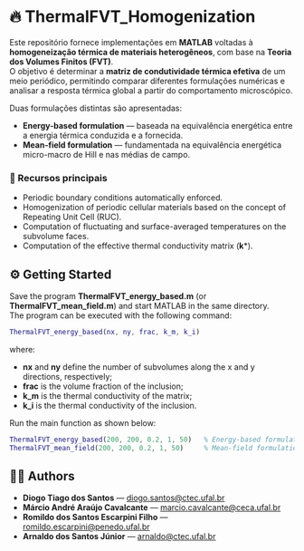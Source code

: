# 🔥 ThermalFVT_Homogenization

Este repositório fornece implementações em **MATLAB** voltadas à **homogeneização térmica de materiais heterogêneos**, com base na **Teoria dos Volumes Finitos (FVT)**.  
O objetivo é determinar a **matriz de condutividade térmica efetiva** de um meio periódico, permitindo comparar diferentes formulações numéricas e analisar a resposta térmica global a partir do comportamento microscópico.

Duas formulações distintas são apresentadas:

- **Energy-based formulation** — baseada na equivalência energética entre a energia térmica conduzida e a fornecida.
- **Mean-field formulation** — fundamentada na equivalência energética micro-macro de Hill e nas médias de campo.

### 🧩 Recursos principais

- Periodic boundary conditions automatically enforced.
- Homogenization of periodic cellular materials based on the concept of Repeating Unit Cell (RUC).
- Computation of fluctuating and surface-averaged temperatures on the subvolume faces.
- Computation of the effective thermal conductivity matrix (**k***).

## ⚙️ Getting Started

Save the program **ThermalFVT_energy_based.m** (or **ThermalFVT_mean_field.m**) and start MATLAB in the same directory.  
The program can be executed with the following command:

```matlab
ThermalFVT_energy_based(nx, ny, frac, k_m, k_i)
```
where:
- **nx** and **ny** define the number of subvolumes along the x and y directions, respectively;
- **frac** is the volume fraction of the inclusion;
- **k_m** is the thermal conductivity of the matrix;
- **k_i** is the thermal conductivity of the inclusion.

Run the main function as shown below:
```matlab
ThermalFVT_energy_based(200, 200, 0.2, 1, 50)   % Energy-based formulation
ThermalFVT_mean_field(200, 200, 0.2, 1, 50)     % Mean-field formulation
```
## 👨‍💻 Authors

- **Diogo Tiago dos Santos** — [diogo.santos@ctec.ufal.br](mailto:diogo.santos@ctec.ufal.br)  
- **Márcio André Araújo Cavalcante** — [marcio.cavalcante@ceca.ufal.br](mailto:marcio.cavalcante@ceca.ufal.br)  
- **Romildo dos Santos Escarpini Filho** — [romildo.escarpini@penedo.ufal.br](mailto:romildo.escarpini@penedo.ufal.br)  
- **Arnaldo dos Santos Júnior** — [arnaldo@ctec.ufal.br](mailto:arnaldo@ctec.ufal.br)
